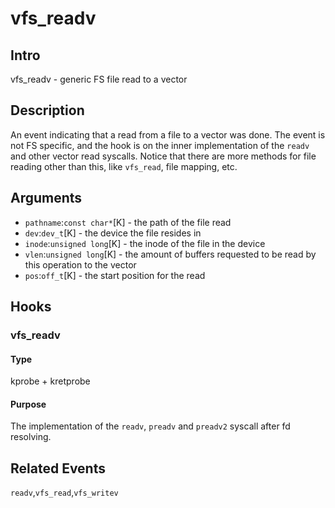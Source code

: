 # vfs_readv

## Intro
vfs_readv - generic FS file read to a vector

## Description
An event indicating that a read from a file to a vector was done.
The event is not FS specific, and the hook is on the inner implementation of the `readv` and other vector read syscalls.
Notice that there are more methods for file reading other than this, like `vfs_read`, file mapping, etc.

## Arguments
* `pathname`:`const char*`[K] - the path of the file read
* `dev`:`dev_t`[K] - the device the file resides in
* `inode`:`unsigned long`[K] - the inode of the file in the device
* `vlen`:`unsigned long`[K] - the amount of buffers requested to be read by this operation to the vector
* `pos`:`off_t`[K] - the start position for the read

## Hooks
### vfs_readv
#### Type
kprobe + kretprobe
#### Purpose
The implementation of the `readv`, `preadv` and `preadv2` syscall after fd resolving.

## Related Events
`readv`,`vfs_read`,`vfs_writev`